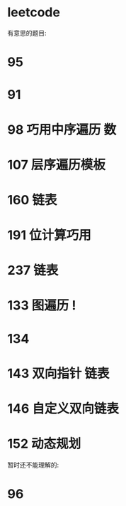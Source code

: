 # leetcode

有意思的题目:

# 95 
# 91
# 98 巧用中序遍历 数
# 107 层序遍历模板
# 160 链表
# 191 位计算巧用
# 237 链表
# 133 图遍历 !
# 134
# 143 双向指针 链表
# 146 自定义双向链表
# 152 动态规划

暂时还不能理解的:

# 96